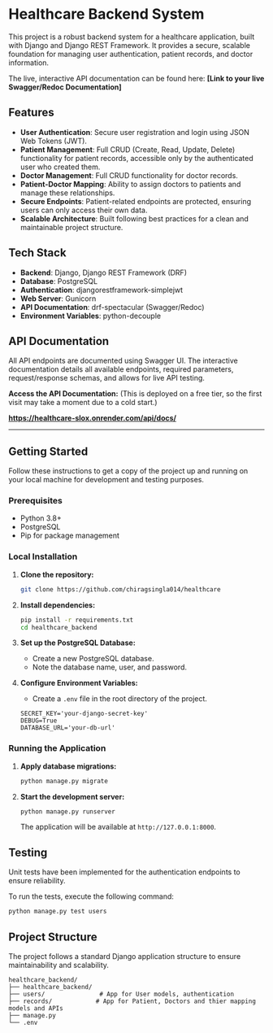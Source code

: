 # Healthcare Backend System

This project is a robust backend system for a healthcare application, built with Django and Django REST Framework. It provides a secure, scalable foundation for managing user authentication, patient records, and doctor information.

The live, interactive API documentation can be found here: **[Link to your live Swagger/Redoc Documentation]**

## Features

* **User Authentication**: Secure user registration and login using JSON Web Tokens (JWT).
* **Patient Management**: Full CRUD (Create, Read, Update, Delete) functionality for patient records, accessible only by the authenticated user who created them.
* **Doctor Management**: Full CRUD functionality for doctor records.
* **Patient-Doctor Mapping**: Ability to assign doctors to patients and manage these relationships.
* **Secure Endpoints**: Patient-related endpoints are protected, ensuring users can only access their own data.
* **Scalable Architecture**: Built following best practices for a clean and maintainable project structure.

## Tech Stack

* **Backend**: Django, Django REST Framework (DRF)
* **Database**: PostgreSQL
* **Authentication**: djangorestframework-simplejwt
* **Web Server**: Gunicorn
* **API Documentation**: drf-spectacular (Swagger/Redoc)
* **Environment Variables**: python-decouple

## API Documentation

All API endpoints are documented using Swagger UI. The interactive documentation details all available endpoints, required parameters, request/response schemas, and allows for live API testing.

**Access the API Documentation:** 
(This is deployed on a free tier, so the first visit may take a moment due to a cold start.)

**https://healthcare-slox.onrender.com/api/docs/**

---

## Getting Started

Follow these instructions to get a copy of the project up and running on your local machine for development and testing purposes.

### Prerequisites

* Python 3.8+
* PostgreSQL
* Pip for package management

### Local Installation

1.  **Clone the repository:**
    ```sh
    git clone https://github.com/chiragsingla014/healthcare
    
    ```

2.  **Install dependencies:**
    ```sh
    pip install -r requirements.txt
    cd healthcare_backend
    ```

3.  **Set up the PostgreSQL Database:**
    * Create a new PostgreSQL database.
    * Note the database name, user, and password.

4.  **Configure Environment Variables:**
    * Create a `.env` file in the root directory of the project.

    ```env
    SECRET_KEY='your-django-secret-key'
    DEBUG=True
    DATABASE_URL='your-db-url'
    ```

### Running the Application

1.  **Apply database migrations:**
    ```sh
    python manage.py migrate
    ```

2.  **Start the development server:**
    ```sh
    python manage.py runserver
    ```
    The application will be available at `http://127.0.0.1:8000`.

## Testing

Unit tests have been implemented for the authentication endpoints to ensure reliability.

To run the tests, execute the following command:
```sh
python manage.py test users
```

## Project Structure

The project follows a standard Django application structure to ensure maintainability and scalability.

```
healthcare_backend/
├── healthcare_backend/
├── users/               # App for User models, authentication 
├── records/            # App for Patient, Doctors and thier mapping models and APIs
├── manage.py
└── .env

```
